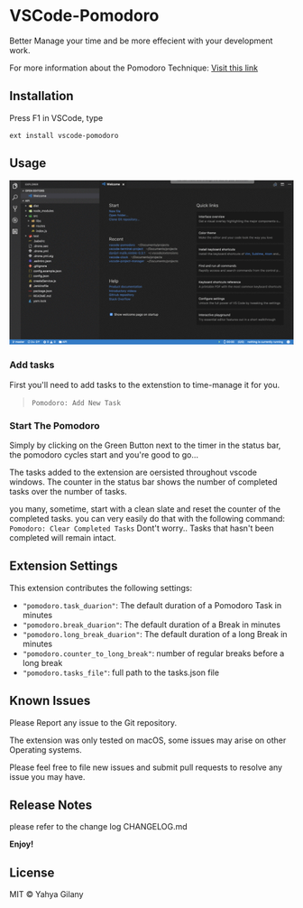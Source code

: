 # VSCode-Pomodoro

Better Manage your time and be more effecient with your development work.

For more information about the Pomodoro Technique: [Visit this link](https://cirillocompany.de/pages/pomodoro-technique)


## Installation

Press F1 in VSCode, type 
```
ext install vscode-pomodoro
```

## Usage
![Usage](./images/usage.gif)
### Add tasks
First you'll need to add tasks to the extenstion to time-manage it for you.
 
> ``` Pomodoro: Add New Task ```

### Start The Pomodoro
Simply by clicking on the Green Button next to the timer in the status bar, the pomodoro cycles start and you're good to go... 

The tasks added to the extension are oersisted throughout vscode windows.
The counter in the status bar shows the number of completed tasks over the number of tasks.

you many, sometime, start with a clean slate and reset the counter of the completed tasks.
you can very easily do that with the following command:
``` Pomodoro: Clear Completed Tasks```
Dont't worry.. Tasks that hasn't been completed will remain intact.

## Extension Settings

This extension contributes the following settings:

* `"pomodoro.task_duarion"`: The default duration of a Pomodoro Task in minutes
* `"pomodoro.break_duarion"`: The default duration of a Break in minutes
* `"pomodoro.long_break_duarion"`: The default duration of a long Break in minutes
* `"pomodoro.counter_to_long_break"`: number of regular breaks before a long break
* `"pomodoro.tasks_file"`: full path to the tasks.json file

## Known Issues

Please Report any issue to the Git repository.

The extension was only tested on macOS, some issues may arise on other Operating systems. 

Please feel free to file new issues and submit pull requests to resolve any issue you may have.


## Release Notes

please refer to the change log CHANGELOG.md

**Enjoy!**

## License

MIT © Yahya Gilany
